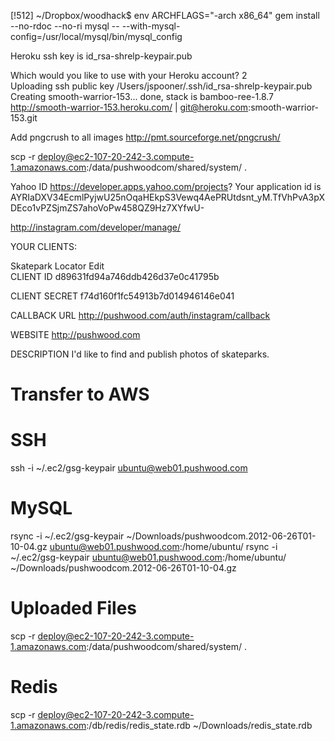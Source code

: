 [!512] ~/Dropbox/woodhack$ env ARCHFLAGS="-arch x86_64" gem install --no-rdoc --no-ri mysql -- --with-mysql-config=/usr/local/mysql/bin/mysql_config


Heroku
ssh key is id_rsa-shrelp-keypair.pub


Which would you like to use with your Heroku account? 2  
Uploading ssh public key /Users/jspooner/.ssh/id_rsa-shrelp-keypair.pub
Creating smooth-warrior-153... done, stack is bamboo-ree-1.8.7
http://smooth-warrior-153.heroku.com/ | git@heroku.com:smooth-warrior-153.git


Add pngcrush to all images
http://pmt.sourceforge.net/pngcrush/



scp -r deploy@ec2-107-20-242-3.compute-1.amazonaws.com:/data/pushwoodcom/shared/system/ .






Yahoo ID
https://developer.apps.yahoo.com/projects?
Your application id is AYRIaDXV34EcmlPyjwU25nOqaHEkpS3Vewq4AePRUtdsnt_yM.TfVhPvA3pXDEco1vPZSjmZS7ahoVoPw458QZ9Hz7XYfwU-


http://instagram.com/developer/manage/

YOUR CLIENTS:

Skatepark Locator
Edit  
CLIENT ID
d89631fd94a746ddb426d37e0c41795b

CLIENT SECRET
f74d160f1fc54913b7d014946146e041

CALLBACK URL
http://pushwood.com/auth/instagram/callback

WEBSITE
http://pushwood.com

DESCRIPTION
I'd like to find and publish photos of skateparks.


Transfer to AWS
================

SSH
===

ssh -i ~/.ec2/gsg-keypair ubuntu@web01.pushwood.com

MySQL
=====
rsync -i ~/.ec2/gsg-keypair ~/Downloads/pushwoodcom.2012-06-26T01-10-04.gz  ubuntu@web01.pushwood.com:/home/ubuntu/
rsync -i ~/.ec2/gsg-keypair ubuntu@web01.pushwood.com:/home/ubuntu/ ~/Downloads/pushwoodcom.2012-06-26T01-10-04.gz


Uploaded Files
=====
scp -r deploy@ec2-107-20-242-3.compute-1.amazonaws.com:/data/pushwoodcom/shared/system/ .

Redis
=====
scp -r deploy@ec2-107-20-242-3.compute-1.amazonaws.com:/db/redis/redis_state.rdb ~/Downloads/redis_state.rdb
















